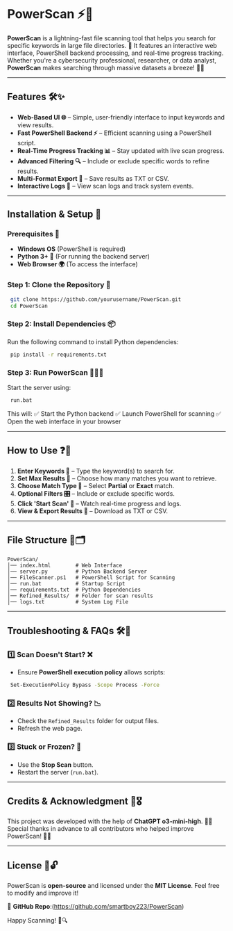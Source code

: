 # PowerScan ⚡🔬

**PowerScan** is a lightning-fast file scanning tool that helps you search for specific keywords in large file directories. 🚀 It features an interactive web interface, PowerShell backend processing, and real-time progress tracking. Whether you're a cybersecurity professional, researcher, or data analyst, **PowerScan** makes searching through massive datasets a breeze! 🔎💡

---

## Features 🛠️✨

- **Web-Based UI 🌐** – Simple, user-friendly interface to input keywords and view results.
- **Fast PowerShell Backend ⚡** – Efficient scanning using a PowerShell script.
- **Real-Time Progress Tracking 📊** – Stay updated with live scan progress.
- **Advanced Filtering 🔍** – Include or exclude specific words to refine results.
- **Multi-Format Export 📄** – Save results as TXT or CSV.
- **Interactive Logs 📜** – View scan logs and track system events.
---

## Installation & Setup 🚀

### Prerequisites 📌
- **Windows OS** (PowerShell is required)
- **Python 3+ 🐍** (For running the backend server)
- **Web Browser 🌍** (To access the interface)

### Step 1: Clone the Repository 📂
```sh
 git clone https://github.com/yourusername/PowerScan.git
 cd PowerScan
```

### Step 2: Install Dependencies 📦
Run the following command to install Python dependencies:
```sh
 pip install -r requirements.txt
```

### Step 3: Run PowerScan 🏃‍♂️💨
Start the server using:
```sh
 run.bat
```
This will:
✅ Start the Python backend
✅ Launch PowerShell for scanning
✅ Open the web interface in your browser

---

## How to Use ❓🤔
1. **Enter Keywords 📝** – Type the keyword(s) to search for.
2. **Set Max Results 📏** – Choose how many matches you want to retrieve.
3. **Choose Match Type 🎯** – Select **Partial** or **Exact** match.
4. **Optional Filters 🎛️** – Include or exclude specific words.
5. **Click 'Start Scan' 🚀** – Watch real-time progress and logs.
6. **View & Export Results 📂** – Download as TXT or CSV.

---

## File Structure 📁🗂️
```
PowerScan/
│── index.html        # Web Interface
│── server.py         # Python Backend Server
│── FileScanner.ps1   # PowerShell Script for Scanning
│── run.bat           # Startup Script
│── requirements.txt  # Python Dependencies
│── Refined_Results/  # Folder for scan results
│── logs.txt          # System Log File
```

---

## Troubleshooting & FAQs 🛠️🤖

### 1️⃣ Scan Doesn't Start? ❌
- Ensure **PowerShell execution policy** allows scripts:
```sh
 Set-ExecutionPolicy Bypass -Scope Process -Force
```

### 2️⃣ Results Not Showing? 📉
- Check the `Refined_Results` folder for output files.
- Refresh the web page.

### 3️⃣ Stuck or Frozen? 🥶
- Use the **Stop Scan** button.
- Restart the server (`run.bat`).

---

## Credits & Acknowledgment 🙌🎖️
This project was developed with the help of **ChatGPT o3-mini-high**. 🤖💡 Special thanks in advance to all contributors who helped improve PowerScan! 🚀💙

---

## License 📜🔓
PowerScan is **open-source** and licensed under the **MIT License**. Feel free to modify and improve it!

📌 **GitHub Repo**:(https://github.com/smartboy223/PowerScan)

Happy Scanning! 🎉🔍

